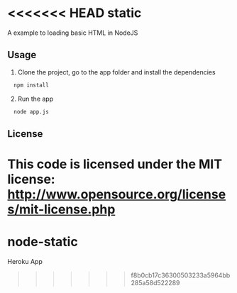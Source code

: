 <<<<<<< HEAD
static
======

A example to loading basic HTML in NodeJS

## Usage

1. Clone the project, go to the app folder and install the dependencies
``` bash
  npm install
```

2. Run the app
``` bash
  node app.js
```

## License

This code is licensed under the MIT license: http://www.opensource.org/licenses/mit-license.php
=======
node-static
===========

Heroku App
>>>>>>> f8b0cb17c36300503233a5964bb285a58d522289

